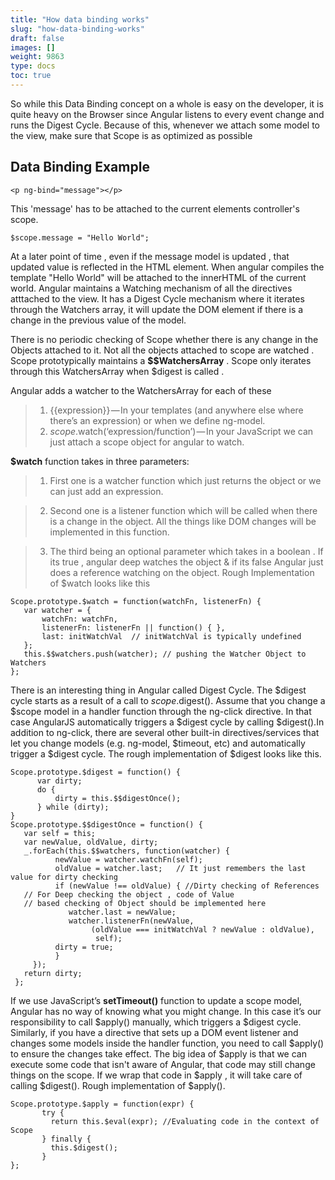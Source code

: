 ```yaml
---
title: "How data binding works"
slug: "how-data-binding-works"
draft: false
images: []
weight: 9863
type: docs
toc: true
---
```


So while this Data Binding concept on a whole is easy on the developer, it is quite heavy on the Browser since Angular listens to every event change and runs the Digest Cycle. Because of this, whenever we attach some model to the view, make sure that Scope is as optimized as possible 

## Data Binding Example

    <p ng-bind="message"></p>

This 'message' has to be attached to the current elements controller's scope. 
 
  
    $scope.message = "Hello World";
At a later point of time , even if the message model is updated , that updated value is reflected in the HTML element.
When angular compiles the template "Hello World" will be attached to the innerHTML of the current world. Angular maintains a Watching mechanism of all the directives atttached to the view. It has a Digest Cycle mechanism where it iterates through the Watchers array, it will update the DOM element if there is a change in the previous value of the model.

There is no periodic checking of Scope whether there is any change in the Objects attached to it. Not all the objects attached to scope are watched . Scope prototypically maintains a **$$WatchersArray** . Scope only iterates through this WatchersArray when $digest is called . 

Angular adds a watcher to the WatchersArray for each of these 

> 1. {{expression}} — In your templates (and anywhere else where there’s an expression) or when we define ng-model. <br>
> 2. $scope.$watch(‘expression/function’) — In your JavaScript we can just attach a scope object for angular to watch. 

**$watch** function takes in three parameters:<br>
> 1. First one is a watcher function which just returns the object or we can just add an expression. <br>

> 2. Second one is a listener function which will be called when there is a change in the object. All the things like DOM changes will be implemented in this function.<br>

> 3. The third being an optional parameter which takes in a boolean . If its true , angular deep watches the object & if its false Angular just does a reference watching on the object.
      Rough Implementation of $watch looks like this 
 

    Scope.prototype.$watch = function(watchFn, listenerFn) {
       var watcher = {
           watchFn: watchFn,
           listenerFn: listenerFn || function() { },
           last: initWatchVal  // initWatchVal is typically undefined
       };
       this.$$watchers.push(watcher); // pushing the Watcher Object to Watchers  
    };

There is an interesting thing in Angular called Digest Cycle. The $digest cycle starts as a result of a call to $scope.$digest(). Assume that you change a $scope model in a handler function through the ng-click directive. In that case AngularJS automatically triggers a $digest cycle by calling $digest().In addition to ng-click, there are several other built-in directives/services that let you change models (e.g. ng-model, $timeout, etc) and automatically trigger a $digest cycle.  The rough implementation of $digest looks like this.

    Scope.prototype.$digest = function() {
          var dirty;
          do {
              dirty = this.$$digestOnce();
          } while (dirty);
    }
    Scope.prototype.$$digestOnce = function() {
       var self = this;
       var newValue, oldValue, dirty;
       _.forEach(this.$$watchers, function(watcher) {
              newValue = watcher.watchFn(self);
              oldValue = watcher.last;   // It just remembers the last value for dirty checking
              if (newValue !== oldValue) { //Dirty checking of References 
       // For Deep checking the object , code of Value     
       // based checking of Object should be implemented here
                 watcher.last = newValue;
                 watcher.listenerFn(newValue,
                      (oldValue === initWatchVal ? newValue : oldValue),
                       self);
              dirty = true;
              }
         });
       return dirty;
     };

If we use JavaScript’s **setTimeout()** function to update a scope model, Angular has no way of knowing what you might change. In this case it’s our responsibility to call $apply() manually, which triggers a $digest cycle. Similarly, if you have a directive that sets up a DOM event listener and changes some models inside the handler function, you need to call $apply() to ensure the changes take effect. The big idea of $apply is that we can execute some code that isn't aware of Angular, that code may still change things on the scope. If we wrap that code in $apply , it will take care of calling $digest(). Rough implementation of $apply().

    Scope.prototype.$apply = function(expr) {
           try {
             return this.$eval(expr); //Evaluating code in the context of Scope
           } finally {
             this.$digest();
           }
    };


